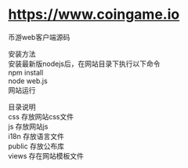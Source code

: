 # https://www.coingame.io
币游web客户端源码

安装方法<br>
	安装最新版nodejs后，在网站目录下执行以下命令<br>
	npm install<br>
	node web.js<br>
	网站运行<br>
	
目录说明<br>
	css 存放网站css文件<br>
	js 存放网站js<br>
	i18n 存放语言文件<br>
	public 存放公布库<br>
	views 存在网站模板文件<br>
	